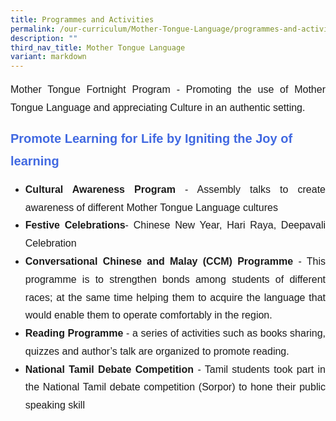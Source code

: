 ```yaml
---
title: Programmes and Activities
permalink: /our-curriculum/Mother-Tongue-Language/programmes-and-activities/
description: ""
third_nav_title: Mother Tongue Language
variant: markdown
---
```

<p style="font-family:arial; font-size:16px; text-align:justify; line-height:1.8">Mother Tongue Fortnight Program - Promoting the use of Mother Tongue Language and appreciating Culture&nbsp;in an authentic setting.</p>

<div style="font-family:arial; font-size:20px; font-weight:bold; color:royalblue; line-height:1.8">Promote Learning for Life by Igniting the Joy of learning</div>
<ul>
<li style="font-family:arial; font-size:16px; text-align:justify; line-height:1.8"><b>Cultural Awareness Program</b> - Assembly talks to create awareness of different Mother Tongue Language cultures</li>
<li style="font-family:arial; font-size:16px; text-align:justify; line-height:1.8"><b>Festive Celebrations</b>- Chinese New Year, Hari Raya, Deepavali Celebration</li>
<li style="font-family:arial; font-size:16px; text-align:justify; line-height:1.8"><b>Conversational Chinese and Malay (CCM) Programme</b> - This programme is to strengthen bonds among students of different races; at the same time helping them to acquire the language that would enable them to operate comfortably in the region.</li>
<li style="font-family:arial; font-size:16px; text-align:justify; line-height:1.8"><b>Reading Programme</b> - a series of activities such as books sharing, quizzes and author’s talk are organized to promote reading.</li>
<li style="font-family:arial; font-size:16px; text-align:justify; line-height:1.8"><b>National Tamil Debate Competition</b> - Tamil students took part in the National Tamil debate competition (Sorpor) to hone their public speaking skill</li></ul>
